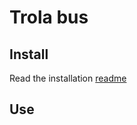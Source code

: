 # Trola bus

## Install
Read the installation [readme]

## Use






[readme]: ./INSTALL.md "Installation readme"

